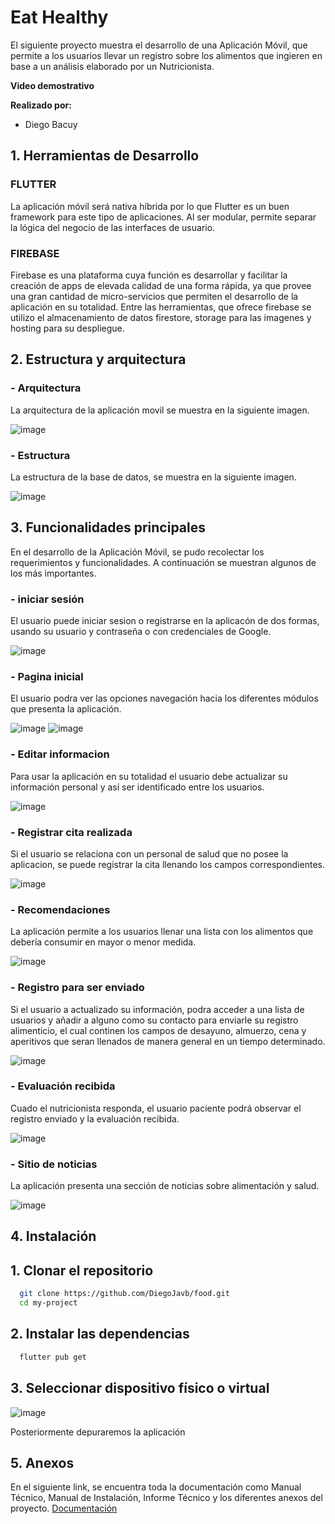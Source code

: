# Eat Healthy

El siguiente proyecto muestra el desarrollo de una Aplicación Móvil, que permite a los usuarios llevar un registro sobre los alimentos que ingieren en base a un análisis elaborado por un Nutricionista.

**Video demostrativo**

**Realizado por:**

- Diego Bacuy

## 1. Herramientas de Desarrollo
### FLUTTER

La aplicación móvil será nativa híbrida por lo que Flutter es un buen framework para este tipo de aplicaciones. Al ser modular, permite separar la lógica del negocio de las interfaces de usuario.

### FIREBASE

Firebase es una plataforma cuya función es desarrollar y facilitar la creación de apps de elevada calidad de una forma rápida, ya que provee una gran cantidad de micro-servicios que permiten el desarrollo de la aplicación en su totalidad. Entre las herramientas, que ofrece firebase se utilizo el almacenamiento de datos firestore, storage para las imagenes y hosting para su despliegue.


## 2. Estructura y arquitectura
### - Arquitectura
La arquitectura de la aplicación movil se muestra en la siguiente imagen.

![image](https://user-images.githubusercontent.com/42130200/133679064-1b9e78d3-c58c-4ad2-a74b-8c676d680b02.png)


### - Estructura
La estructura de la base de datos, se muestra en la siguiente imagen.

![image](https://user-images.githubusercontent.com/42130200/131374137-56c6a25d-a291-4325-a84f-43e3348a6eff.png)

## 3. Funcionalidades principales
En el desarrollo de la Aplicación Móvil, se pudo recolectar los requerimientos y funcionalidades. A continuación se muestran algunos de los más importantes.

### - iniciar sesión
El usuario puede iniciar sesion o registrarse en la aplicacón de dos formas, usando su usuario y contraseña o con credenciales de Google.

![image](https://user-images.githubusercontent.com/42130200/131371655-2b10e919-8d9c-401f-97c5-975a177b64a1.png)

### - Pagina inicial
El usuario podra ver las opciones navegación hacia los diferentes módulos que presenta la aplicación.

![image](https://user-images.githubusercontent.com/42130200/131373776-e7d1b702-ca89-4966-9cfc-2a4a4f107779.png)
![image](https://user-images.githubusercontent.com/42130200/131373035-ee6a2ad7-58fb-4846-9251-ca83c236fa6a.png)

### - Editar informacion
Para usar la aplicación en su totalidad el usuario debe actualizar su información personal y así ser identificado entre los usuarios.

![image](https://user-images.githubusercontent.com/42130200/131371711-20b7911b-71c5-48fa-b27f-a36b0b8b0fff.png)

### - Registrar cita realizada
Si el usuario se relaciona con un personal de salud que no posee la aplicacion, se puede registrar la cita llenando los campos correspondientes.

![image](https://user-images.githubusercontent.com/42130200/131372299-fd48ffbe-8175-4ddc-bc21-b7049d1c0f36.png)

### - Recomendaciones
La aplicación permite a los usuarios llenar una lista con los alimentos que debería consumir en mayor o menor medida.

![image](https://user-images.githubusercontent.com/42130200/131372658-a82706b5-8ac1-4ffa-ba6f-1727c2d39a56.png)

### - Registro para ser enviado
Si el usuario a actualizado su información, podra acceder a una lista de usuarios y añadir a alguno como su contacto para enviarle su registro alimenticio, el cual continen los campos de desayuno, almuerzo, cena y aperitivos que seran llenados de manera general en un tiempo determinado.

![image](https://user-images.githubusercontent.com/42130200/131372723-35e925a1-33bb-4dd3-96b8-05f3d771e303.png)

### - Evaluación recibida
Cuado el nutricionista responda, el usuario paciente podrá observar el registro enviado y la evaluación recibida.

![image](https://user-images.githubusercontent.com/42130200/131372889-8b5df763-4c92-4bfa-a6cd-4817a1d8d796.png)

### - Sitio de noticias
La aplicación presenta una sección de noticias sobre alimentación y salud.

![image](https://user-images.githubusercontent.com/42130200/131372923-d70acb13-29ad-4849-932a-95ae804377f4.png)

## 4. Instalación
## 1. Clonar el repositorio
```bash
  git clone https://github.com/DiegoJavb/food.git
  cd my-project
```
## 2. Instalar las dependencias
```bash
  flutter pub get 
```
## 3. Seleccionar dispositivo físico o virtual
![image](https://user-images.githubusercontent.com/42130200/131381144-419c1223-080b-4010-9780-b99182d14de3.png)

Posteriormente depuraremos la aplicación
## 5. Anexos
En el siguiente link, se encuentra toda la documentación como Manual Técnico, Manual de Instalación, Informe Técnico y los diferentes anexos del proyecto. [Documentación](https://github.com/DiegoJavb/Documentacion_Tesis.git)


